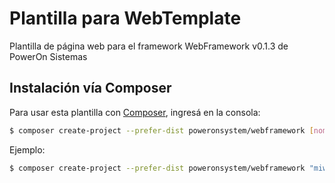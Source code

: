 # Plantilla para WebTemplate
Plantilla de página web para el framework WebFramework v0.1.3 de PowerOn Sistemas

## Instalación vía Composer

Para usar esta plantilla con [Composer](https://getcomposer.org), ingresá en la consola:

``` bash
$ composer create-project --prefer-dist poweronsystem/webframework [nombre_web]
```

Ejemplo:

``` bash
$ composer create-project --prefer-dist poweronsystem/webframework "miweb"
```
